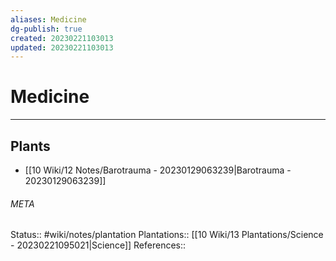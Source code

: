 ```yaml
---
aliases: Medicine
dg-publish: true
created: 20230221103013
updated: 20230221103013
---
```

# Medicine
---



## Plants
- [[10 Wiki/12 Notes/Barotrauma - 20230129063239\|Barotrauma - 20230129063239]]




###### META
Status:: #wiki/notes/plantation
Plantations:: [[10 Wiki/13 Plantations/Science - 20230221095021\|Science]]
References:: 
